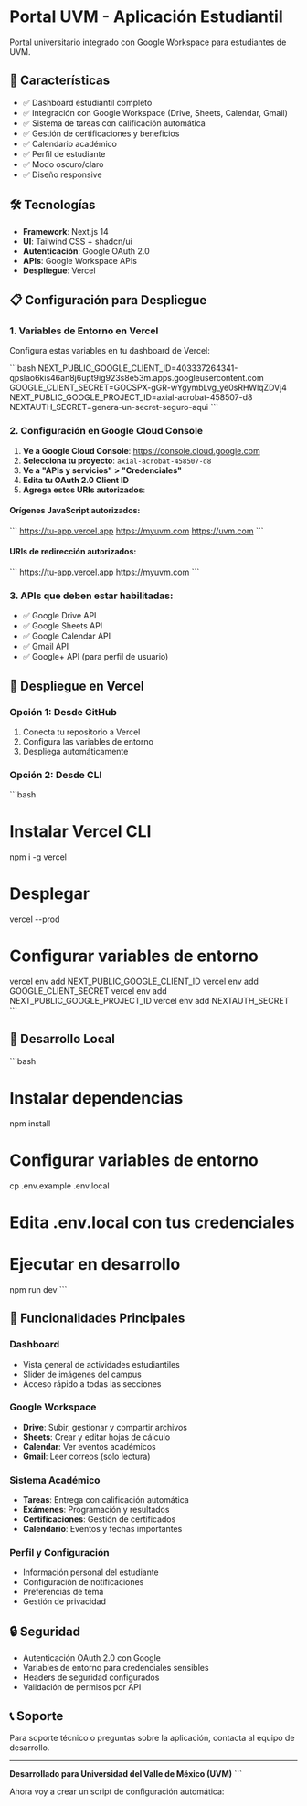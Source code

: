 # Portal UVM - Aplicación Estudiantil

Portal universitario integrado con Google Workspace para estudiantes de UVM.

## 🚀 Características

- ✅ Dashboard estudiantil completo
- ✅ Integración con Google Workspace (Drive, Sheets, Calendar, Gmail)
- ✅ Sistema de tareas con calificación automática
- ✅ Gestión de certificaciones y beneficios
- ✅ Calendario académico
- ✅ Perfil de estudiante
- ✅ Modo oscuro/claro
- ✅ Diseño responsive

## 🛠️ Tecnologías

- **Framework**: Next.js 14
- **UI**: Tailwind CSS + shadcn/ui
- **Autenticación**: Google OAuth 2.0
- **APIs**: Google Workspace APIs
- **Despliegue**: Vercel

## 📋 Configuración para Despliegue

### 1. Variables de Entorno en Vercel

Configura estas variables en tu dashboard de Vercel:

\`\`\`bash
NEXT_PUBLIC_GOOGLE_CLIENT_ID=403337264341-qpslao6kis46an8j6upt9ig923s8e53m.apps.googleusercontent.com
GOOGLE_CLIENT_SECRET=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
NEXT_PUBLIC_GOOGLE_PROJECT_ID=axial-acrobat-458507-d8
NEXTAUTH_SECRET=genera-un-secret-seguro-aqui
\`\`\`

### 2. Configuración en Google Cloud Console

1. **Ve a Google Cloud Console**: https://console.cloud.google.com
2. **Selecciona tu proyecto**: `axial-acrobat-458507-d8`
3. **Ve a "APIs y servicios" > "Credenciales"**
4. **Edita tu OAuth 2.0 Client ID**
5. **Agrega estos URIs autorizados**:

#### Orígenes JavaScript autorizados:
\`\`\`
https://tu-app.vercel.app
https://myuvm.com
https://uvm.com
\`\`\`

#### URIs de redirección autorizados:
\`\`\`
https://tu-app.vercel.app
https://myuvm.com
\`\`\`

### 3. APIs que deben estar habilitadas:

- ✅ Google Drive API
- ✅ Google Sheets API
- ✅ Google Calendar API
- ✅ Gmail API
- ✅ Google+ API (para perfil de usuario)

## 🚀 Despliegue en Vercel

### Opción 1: Desde GitHub
1. Conecta tu repositorio a Vercel
2. Configura las variables de entorno
3. Despliega automáticamente

### Opción 2: Desde CLI
\`\`\`bash
# Instalar Vercel CLI
npm i -g vercel

# Desplegar
vercel --prod

# Configurar variables de entorno
vercel env add NEXT_PUBLIC_GOOGLE_CLIENT_ID
vercel env add GOOGLE_CLIENT_SECRET
vercel env add NEXT_PUBLIC_GOOGLE_PROJECT_ID
vercel env add NEXTAUTH_SECRET
\`\`\`

## 🔧 Desarrollo Local

\`\`\`bash
# Instalar dependencias
npm install

# Configurar variables de entorno
cp .env.example .env.local
# Edita .env.local con tus credenciales

# Ejecutar en desarrollo
npm run dev
\`\`\`

## 📱 Funcionalidades Principales

### Dashboard
- Vista general de actividades estudiantiles
- Slider de imágenes del campus
- Acceso rápido a todas las secciones

### Google Workspace
- **Drive**: Subir, gestionar y compartir archivos
- **Sheets**: Crear y editar hojas de cálculo
- **Calendar**: Ver eventos académicos
- **Gmail**: Leer correos (solo lectura)

### Sistema Académico
- **Tareas**: Entrega con calificación automática
- **Exámenes**: Programación y resultados
- **Certificaciones**: Gestión de certificados
- **Calendario**: Eventos y fechas importantes

### Perfil y Configuración
- Información personal del estudiante
- Configuración de notificaciones
- Preferencias de tema
- Gestión de privacidad

## 🔒 Seguridad

- Autenticación OAuth 2.0 con Google
- Variables de entorno para credenciales sensibles
- Headers de seguridad configurados
- Validación de permisos por API

## 📞 Soporte

Para soporte técnico o preguntas sobre la aplicación, contacta al equipo de desarrollo.

---

**Desarrollado para Universidad del Valle de México (UVM)**
\`\`\`

Ahora voy a crear un script de configuración automática:
